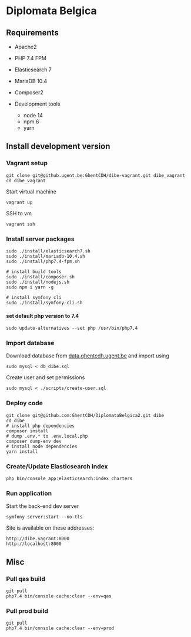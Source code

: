 # Diplomata Belgica

## Requirements

- Apache2
- PHP 7.4 FPM
- Elasticsearch 7
- MariaDB 10.4
- Composer2


- Development tools
    - node 14
    - npm 6
    - yarn

## Install development version

### Vagrant setup

    git clone git@github.ugent.be:GhentCDH/dibe-vagrant.git dibe_vagrant
    cd dibe_vagrant

Start virtual machine

    vagrant up

SSH to vm

    vagrant ssh

### Install server packages

    sudo ./install/elasticsearch7.sh
    sudo ./install/mariadb-10.4.sh
    sudo ./install/php7.4-fpm.sh

    # install build tools
    sudo ./install/composer.sh
    sudo ./install/nodejs.sh
    sudo npm i yarn -g

    # install symfony cli
    sudo ./install/symfony-cli.sh

#### set default php version to 7.4

    sudo update-alternatives --set php /usr/bin/php7.4    

### Import database

Download database from [data.ghentcdh.ugent.be](https://data.ghentcdh.ugent.be) and import using

    sudo mysql < db_dibe.sql

Create user and set permissions

    sudo mysql < ./scripts/create-user.sql

### Deploy code

    git clone git@github.com:GhentCDH/DiplomataBelgica2.git dibe
    cd dibe
    # install php dependencies
    composer install
    # dump .env.* to .env.local.php
    composer dump-env dev
    # install node dependencies
    yarn install

### Create/Update Elasticsearch index

    php bin/console app:elasticsearch:index charters

### Run application

Start the back-end dev server

    symfony server:start --no-tls

Site is available on these addresses:

    http://dibe.vagrant:8000
    http://localhost:8000

## Misc

### Pull qas build

    git pull
    php7.4 bin/console cache:clear --env=qas

### Pull prod build

    git pull
    php7.4 bin/console cache:clear --env=prod


































































